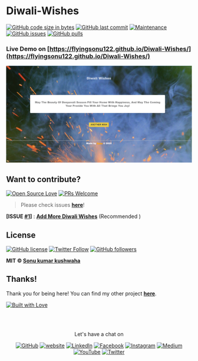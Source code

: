 # Diwali-Wishes

[![GitHub code size in bytes](https://img.shields.io/github/languages/code-size/flyingsonu122/Diwali-Wishes.svg?logo=github&style=social)](https://github.com/flyingsonu122)  [![GitHub last commit](https://img.shields.io/github/last-commit/flyingsonu122/Diwali-Wishes.svg?logo=git&style=social)](https://github.com/flyingsonu122/Diwali-Wishes)  [![Maintenance](https://img.shields.io/maintenance/yes/2021.svg?logo=github&style=social)](https://github.com/flyingsonu122/Diwali-Wishes) [![GitHub issues](https://img.shields.io/github/issues/flyingsonu122/Diwali-Wishes.svg?logo=github&style=social)](https://github.com/flyingsonu122/Diwali-Wishes/issues) [![GitHub pulls](https://img.shields.io/github/issues-pr/flyingsonu122/Diwali-Wishes.svg?logo=github&style=social)](https://github.com/flyingsonu122/Diwali-Wishes/pulls)

### Live Demo on [https://flyingsonu122.github.io/Diwali-Wishes/](https://flyingsonu122.github.io/Diwali-Wishes/) 

![Diwali Wishes](./images/DiwaliWishes.png)

## Want to contribute?

[![Open Source Love](https://badges.frapsoft.com/os/v2/open-source.svg?v=103)](https://github.com/flyingsonu122) [![PRs Welcome](https://img.shields.io/badge/PRs-welcome-brightgreen.svg?style=flat&logo=github)](https://github.com/flyingsonu122/Diwali-Wishes/pulls)

> Please check issues **[here](https://github.com/flyingsonu122/JSON/issues)**!

**[ISSUE [#1](https://github.com/flyingsonu122/JSON/issues/1)]** : **[Add More Diwali Wishes](https://github.com/flyingsonu122/JSON/issues/1)** (Recommended )

## License


[![GitHub license](https://img.shields.io/github/license/flyingsonu122/Diwali-Wishes.svg?style=social&logo=github)](https://github.com/flyingsonu122/Diwali-Wishes/blob/master/LICENSE) [![Twitter Follow](https://img.shields.io/twitter/follow/sonukumarkush12.svg?style=social)](https://twitter.com/sonukumarkush12) [![GitHub followers](https://img.shields.io/github/followers/flyingsonu122.svg?label=Follow&style=social)](https://github.com/flyingsonu122/)

**MIT &copy; [Sonu kumar kushwaha](https://github.com/flyingsonu122/Diwali-Wishes/blob/master/LICENSE)**

## Thanks!

Thank you for being here! You can find my other project **[here](https://github.com/flyingsonu122?tab=repositories)**.

[![Built with Love](https://forthebadge.com/images/badges/built-with-love.svg)](https://linktr.ee/flyingsonu) 

<br><br>
<p align="center"> Let's have a chat on </p> 
<p align="center">
	<a href="https://github.com/flyingsonu122"><img src="https://img.shields.io/github/followers/flyingsonu122.svg?label=GitHub&style=social" alt="GitHub"></a>
	<a href="http://bit.ly/2YqcMNO"><img src="https://img.shields.io/badge/Website-blueviolet?style=flat&logo=google-chrome&logoColor=white&color=Black" alt="website"></a>
	<a href="https://www.linkedin.com/in/sonukumarkushwaha/"><img src="https://img.shields.io/badge/LinkedIn--_.svg?style=social&logo=linkedin" alt="LinkedIn"></a>
	<a href="https://www.facebook.com/sonukumarkushwaha736"><img src="https://img.shields.io/badge/Facebook--_.svg?style=social&logo=facebook" alt="Facebook"></a>
	<a href="https://www.instagram.com/flyingsonu736/"><img src="https://img.shields.io/badge/Instagram--_.svg?style=social&logo=instagram" alt="Instagram"></a>
	<a href="https://medium.com/@sonukumarkushwaha"><img src="https://img.shields.io/badge/Medium--_.svg?style=social&logo=medium" alt="Medium"></a>
	<a href="https://www.youtube.com/channel/UCugIYeIc-HzCp-SZxRwuQbA"><img src="https://img.shields.io/badge/YouTube--_.svg?style=social&logo=YouTube" alt="YouTube"></a>
	<a href="https://twitter.com/sonukumarkush12"><img src="https://img.shields.io/twitter/follow/sonukumarkush12?label=Follow&style=social" alt="Twitter"></a>
	
	
</p>


